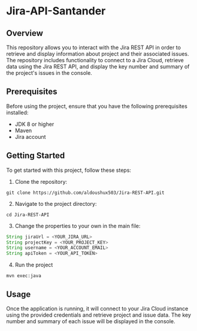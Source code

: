 # Jira-API-Santander

## Overview

This repository allows you to interact with the Jira REST API in order to retrieve and display information about project and their associated issues. The repository includes functionality to connect to a Jira Cloud, retrieve data using the Jira REST API, and display the key number and summary of the project's issues in the console.

## Prerequisites

Before using the project, ensure that you have the following prerequisites installed:

* JDK 8 or higher
* Maven
* Jira account

## Getting Started

To get started with this project, follow these steps:

1. Clone the repository:

```shell
git clone https://github.com/aldoushux503/Jira-REST-API.git
```
2. Navigate to the project directory:

```shell
cd Jira-REST-API
```

3. Сhange the properties to your own in the main file:

```java
String jiraUrl = <YOUR_JIRA_URL>
String projectKey = <YOUR_PROJECT_KEY>
String username = <YOUR_ACCOUNT_EMAIL>
String apiToken = <YOUR_API_TOKEN>
```

4. Run the project 

```shell
mvn exec:java          
```

## Usage

Once the application is running, it will connect to your Jira Cloud instance using the provided credentials and retrieve project and issue data. The key number and summary of each issue will be displayed in the console.
